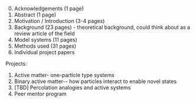 0. Acknowledgements (1 page)
0. Abstract (1 page)
1. Motivation / Introduction (3-4 pages)
2. Background (23 pages) - theoretical background, could think about as a review article of the field
3. Model systems (11 pages)
4. Methods used (31 pages)
5. Individual project papers

Projects:
1. Active matter- one-particle type systems
2. Binary active matter-- how particles interact to enable novel states
3. [TBD] Percolation analogies and active systems
4. Peer mentor program
